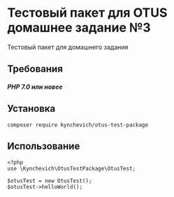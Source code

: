 # Тестовый пакет для OTUS домашнее задание №3
Тестовый пакет для домашнего задания

## Требования

##### PHP 7.0 или новее

## Установка

```
composer require kynchevich/otus-test-package
```
## Использование
```
<?php
use \Kynchevich\OtusTestPackage\OtusTest;

$otusTest = new OtusTest();
$otusTest->helloWorld();

```

